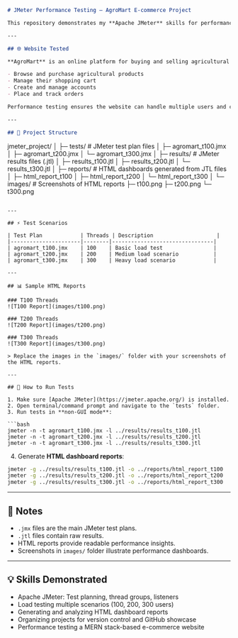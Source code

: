 

```markdown
# JMeter Performance Testing – AgroMart E-commerce Project

This repository demonstrates my **Apache JMeter** skills for performance testing. The tests were performed on **[AgroMart](https://agromart.onrender.com/)**, a **MERN stack-based e-commerce website** for the agriculture business.

---

## 🌐 Website Tested

**AgroMart** is an online platform for buying and selling agricultural products. The website is built using **MongoDB, Express.js, React.js, and Node.js (MERN stack)**, and allows users to:

- Browse and purchase agricultural products
- Manage their shopping cart
- Create and manage accounts
- Place and track orders

Performance testing ensures the website can handle multiple users and concurrent requests without slowing down.

---

## 📁 Project Structure

```

jmeter\_project/
│
├─ tests/                  # JMeter test plan files
│   ├─ agromart\_t100.jmx
│   ├─ agromart\_t200.jmx
│   └─ agromart\_t300.jmx
│
├─ results/                # JMeter results files (.jtl)
│   ├─ results\_t100.jtl
│   ├─ results\_t200.jtl
│   └─ results\_t300.jtl
│
├─ reports/                # HTML dashboards generated from JTL files
│   ├─ html\_report\_t100
│   ├─ html\_report\_t200
│   └─ html\_report\_t300
│
└─ images/                 # Screenshots of HTML reports
├─ t100.png
├─ t200.png
└─ t300.png

````

---

## ⚡ Test Scenarios

| Test Plan            | Threads | Description                    |
|----------------------|--------|--------------------------------|
| agromart_t100.jmx    | 100    | Basic load test                |
| agromart_t200.jmx    | 200    | Medium load scenario           |
| agromart_t300.jmx    | 300    | Heavy load scenario            |

---

## 📊 Sample HTML Reports

### T100 Threads
![T100 Report](images/t100.png)

### T200 Threads
![T200 Report](images/t200.png)

### T300 Threads
![T300 Report](images/t300.png)

> Replace the images in the `images/` folder with your screenshots of the HTML reports.

---

## 🚀 How to Run Tests

1. Make sure [Apache JMeter](https://jmeter.apache.org/) is installed.  
2. Open terminal/command prompt and navigate to the `tests` folder.  
3. Run tests in **non-GUI mode**:

```bash
jmeter -n -t agromart_t100.jmx -l ../results/results_t100.jtl
jmeter -n -t agromart_t200.jmx -l ../results/results_t200.jtl
jmeter -n -t agromart_t300.jmx -l ../results/results_t300.jtl
````

4. Generate **HTML dashboard reports**:

```bash
jmeter -g ../results/results_t100.jtl -o ../reports/html_report_t100
jmeter -g ../results/results_t200.jtl -o ../reports/html_report_t200
jmeter -g ../results/results_t300.jtl -o ../reports/html_report_t300
```

---

## 📌 Notes

* `.jmx` files are the main JMeter test plans.
* `.jtl` files contain raw results.
* HTML reports provide readable performance insights.
* Screenshots in `images/` folder illustrate performance dashboards.

---

## 💡 Skills Demonstrated

* Apache JMeter: Test planning, thread groups, listeners
* Load testing multiple scenarios (100, 200, 300 users)
* Generating and analyzing HTML dashboard reports
* Organizing projects for version control and GitHub showcase
* Performance testing a MERN stack-based e-commerce website

```
